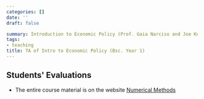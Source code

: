 ```yaml
---
categories: []
date: ''
draft: false

summary: Introduction to Economic Policy (Prof. Gaia Narciso and Joe Kopecky)
tags:
- teaching
title: TA of Intro to Economic Policy (Bsc. Year 1)
---
```



## Students' Evaluations

* The entire course material is on the website [Numerical Methods](https://floswald.github.io/NumericalMethods/)
